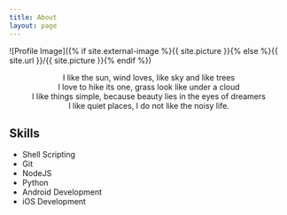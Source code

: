 ```yaml
---
title: About
layout: page
---
```

![Profile Image]({% if site.external-image %}{{ site.picture }}{% else %}{{ site.url }}/{{ site.picture }}{% endif %})
<center>
<p>
I like the sun, wind loves, like sky and like trees<br/>
I love to hike its one, grass look like under a cloud<br/>
I like things simple, because beauty lies in the eyes of dreamers<br/>
I like quiet places, I do not like the noisy life.<br/>
</p>
</center>

<h2>Skills</h2>

<ul class="skill-list">
	<li>Shell Scripting</li>
	<li>Git</li>
	<li>NodeJS</li>
	<li>Python</li>
	<li>Android Development</li>
	<li>iOS Development</li>
</ul>
